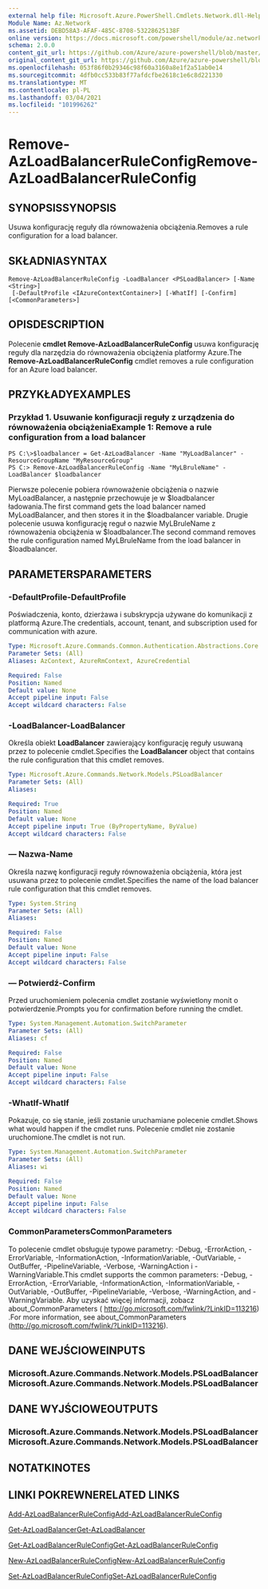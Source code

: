 ```yaml
---
external help file: Microsoft.Azure.PowerShell.Cmdlets.Network.dll-Help.xml
Module Name: Az.Network
ms.assetid: DEBD58A3-AFAF-485C-8708-53228625138F
online version: https://docs.microsoft.com/powershell/module/az.network/remove-azloadbalancerruleconfig
schema: 2.0.0
content_git_url: https://github.com/Azure/azure-powershell/blob/master/src/Network/Network/help/Remove-AzLoadBalancerRuleConfig.md
original_content_git_url: https://github.com/Azure/azure-powershell/blob/master/src/Network/Network/help/Remove-AzLoadBalancerRuleConfig.md
ms.openlocfilehash: 053f86f0b29346c98f60a3160a8e1f2a51ab0e14
ms.sourcegitcommit: 4dfb0cc533b83f77afdcfbe2618c1e6c8d221330
ms.translationtype: MT
ms.contentlocale: pl-PL
ms.lasthandoff: 03/04/2021
ms.locfileid: "101996262"
---
```

# <span data-ttu-id="7cae3-101">Remove-AzLoadBalancerRuleConfig</span><span class="sxs-lookup"><span data-stu-id="7cae3-101">Remove-AzLoadBalancerRuleConfig</span></span>

## <span data-ttu-id="7cae3-102">SYNOPSIS</span><span class="sxs-lookup"><span data-stu-id="7cae3-102">SYNOPSIS</span></span>
<span data-ttu-id="7cae3-103">Usuwa konfigurację reguły dla równoważenia obciążenia.</span><span class="sxs-lookup"><span data-stu-id="7cae3-103">Removes a rule configuration for a load balancer.</span></span>

## <span data-ttu-id="7cae3-104">SKŁADNIA</span><span class="sxs-lookup"><span data-stu-id="7cae3-104">SYNTAX</span></span>

```
Remove-AzLoadBalancerRuleConfig -LoadBalancer <PSLoadBalancer> [-Name <String>]
 [-DefaultProfile <IAzureContextContainer>] [-WhatIf] [-Confirm] [<CommonParameters>]
```

## <span data-ttu-id="7cae3-105">OPIS</span><span class="sxs-lookup"><span data-stu-id="7cae3-105">DESCRIPTION</span></span>
<span data-ttu-id="7cae3-106">Polecenie **cmdlet Remove-AzLoadBalancerRuleConfig** usuwa konfigurację reguły dla narzędzia do równoważenia obciążenia platformy Azure.</span><span class="sxs-lookup"><span data-stu-id="7cae3-106">The **Remove-AzLoadBalancerRuleConfig** cmdlet removes a rule configuration for an Azure load balancer.</span></span>

## <span data-ttu-id="7cae3-107">PRZYKŁADY</span><span class="sxs-lookup"><span data-stu-id="7cae3-107">EXAMPLES</span></span>

### <span data-ttu-id="7cae3-108">Przykład 1. Usuwanie konfiguracji reguły z urządzenia do równoważenia obciążenia</span><span class="sxs-lookup"><span data-stu-id="7cae3-108">Example 1: Remove a rule configuration from a load balancer</span></span>
```
PS C:\>$loadbalancer = Get-AzLoadBalancer -Name "MyLoadBalancer" -ResourceGroupName "MyResourceGroup"
PS C:> Remove-AzLoadBalancerRuleConfig -Name "MyLBruleName" -LoadBalancer $loadbalancer
```

<span data-ttu-id="7cae3-109">Pierwsze polecenie pobiera równoważenie obciążenia o nazwie MyLoadBalancer, a następnie przechowuje je w $loadbalancer ładowania.</span><span class="sxs-lookup"><span data-stu-id="7cae3-109">The first command gets the load balancer named MyLoadBalancer, and then stores it in the $loadbalancer variable.</span></span>
<span data-ttu-id="7cae3-110">Drugie polecenie usuwa konfigurację reguł o nazwie MyLBruleName z równoważenia obciążenia w $loadbalancer.</span><span class="sxs-lookup"><span data-stu-id="7cae3-110">The second command removes the rule configuration named MyLBruleName from the load balancer in $loadbalancer.</span></span>

## <span data-ttu-id="7cae3-111">PARAMETERS</span><span class="sxs-lookup"><span data-stu-id="7cae3-111">PARAMETERS</span></span>

### <span data-ttu-id="7cae3-112">-DefaultProfile</span><span class="sxs-lookup"><span data-stu-id="7cae3-112">-DefaultProfile</span></span>
<span data-ttu-id="7cae3-113">Poświadczenia, konto, dzierżawa i subskrypcja używane do komunikacji z platformą Azure.</span><span class="sxs-lookup"><span data-stu-id="7cae3-113">The credentials, account, tenant, and subscription used for communication with azure.</span></span>

```yaml
Type: Microsoft.Azure.Commands.Common.Authentication.Abstractions.Core.IAzureContextContainer
Parameter Sets: (All)
Aliases: AzContext, AzureRmContext, AzureCredential

Required: False
Position: Named
Default value: None
Accept pipeline input: False
Accept wildcard characters: False
```

### <span data-ttu-id="7cae3-114">-LoadBalancer</span><span class="sxs-lookup"><span data-stu-id="7cae3-114">-LoadBalancer</span></span>
<span data-ttu-id="7cae3-115">Określa obiekt **LoadBalancer** zawierający konfigurację reguły usuwaną przez to polecenie cmdlet.</span><span class="sxs-lookup"><span data-stu-id="7cae3-115">Specifies the **LoadBalancer** object that contains the rule configuration that this cmdlet removes.</span></span>

```yaml
Type: Microsoft.Azure.Commands.Network.Models.PSLoadBalancer
Parameter Sets: (All)
Aliases:

Required: True
Position: Named
Default value: None
Accept pipeline input: True (ByPropertyName, ByValue)
Accept wildcard characters: False
```

### <span data-ttu-id="7cae3-116">— Nazwa</span><span class="sxs-lookup"><span data-stu-id="7cae3-116">-Name</span></span>
<span data-ttu-id="7cae3-117">Określa nazwę konfiguracji reguły równoważenia obciążenia, która jest usuwana przez to polecenie cmdlet.</span><span class="sxs-lookup"><span data-stu-id="7cae3-117">Specifies the name of the load balancer rule configuration that this cmdlet removes.</span></span>

```yaml
Type: System.String
Parameter Sets: (All)
Aliases:

Required: False
Position: Named
Default value: None
Accept pipeline input: False
Accept wildcard characters: False
```

### <span data-ttu-id="7cae3-118">— Potwierdź</span><span class="sxs-lookup"><span data-stu-id="7cae3-118">-Confirm</span></span>
<span data-ttu-id="7cae3-119">Przed uruchomieniem polecenia cmdlet zostanie wyświetlony monit o potwierdzenie.</span><span class="sxs-lookup"><span data-stu-id="7cae3-119">Prompts you for confirmation before running the cmdlet.</span></span>

```yaml
Type: System.Management.Automation.SwitchParameter
Parameter Sets: (All)
Aliases: cf

Required: False
Position: Named
Default value: None
Accept pipeline input: False
Accept wildcard characters: False
```

### <span data-ttu-id="7cae3-120">-WhatIf</span><span class="sxs-lookup"><span data-stu-id="7cae3-120">-WhatIf</span></span>
<span data-ttu-id="7cae3-121">Pokazuje, co się stanie, jeśli zostanie uruchamiane polecenie cmdlet.</span><span class="sxs-lookup"><span data-stu-id="7cae3-121">Shows what would happen if the cmdlet runs.</span></span> <span data-ttu-id="7cae3-122">Polecenie cmdlet nie zostanie uruchomione.</span><span class="sxs-lookup"><span data-stu-id="7cae3-122">The cmdlet is not run.</span></span>

```yaml
Type: System.Management.Automation.SwitchParameter
Parameter Sets: (All)
Aliases: wi

Required: False
Position: Named
Default value: None
Accept pipeline input: False
Accept wildcard characters: False
```

### <span data-ttu-id="7cae3-123">CommonParameters</span><span class="sxs-lookup"><span data-stu-id="7cae3-123">CommonParameters</span></span>
<span data-ttu-id="7cae3-124">To polecenie cmdlet obsługuje typowe parametry: -Debug, -ErrorAction, -ErrorVariable, -InformationAction, -InformationVariable, -OutVariable, -OutBuffer, -PipelineVariable, -Verbose, -WarningAction i -WarningVariable.</span><span class="sxs-lookup"><span data-stu-id="7cae3-124">This cmdlet supports the common parameters: -Debug, -ErrorAction, -ErrorVariable, -InformationAction, -InformationVariable, -OutVariable, -OutBuffer, -PipelineVariable, -Verbose, -WarningAction, and -WarningVariable.</span></span> <span data-ttu-id="7cae3-125">Aby uzyskać więcej informacji, zobacz about_CommonParameters ( http://go.microsoft.com/fwlink/?LinkID=113216) .</span><span class="sxs-lookup"><span data-stu-id="7cae3-125">For more information, see about_CommonParameters (http://go.microsoft.com/fwlink/?LinkID=113216).</span></span>

## <span data-ttu-id="7cae3-126">DANE WEJŚCIOWE</span><span class="sxs-lookup"><span data-stu-id="7cae3-126">INPUTS</span></span>

### <span data-ttu-id="7cae3-127">Microsoft.Azure.Commands.Network.Models.PSLoadBalancer</span><span class="sxs-lookup"><span data-stu-id="7cae3-127">Microsoft.Azure.Commands.Network.Models.PSLoadBalancer</span></span>

## <span data-ttu-id="7cae3-128">DANE WYJŚCIOWE</span><span class="sxs-lookup"><span data-stu-id="7cae3-128">OUTPUTS</span></span>

### <span data-ttu-id="7cae3-129">Microsoft.Azure.Commands.Network.Models.PSLoadBalancer</span><span class="sxs-lookup"><span data-stu-id="7cae3-129">Microsoft.Azure.Commands.Network.Models.PSLoadBalancer</span></span>

## <span data-ttu-id="7cae3-130">NOTATKI</span><span class="sxs-lookup"><span data-stu-id="7cae3-130">NOTES</span></span>

## <span data-ttu-id="7cae3-131">LINKI POKREWNE</span><span class="sxs-lookup"><span data-stu-id="7cae3-131">RELATED LINKS</span></span>

[<span data-ttu-id="7cae3-132">Add-AzLoadBalancerRuleConfig</span><span class="sxs-lookup"><span data-stu-id="7cae3-132">Add-AzLoadBalancerRuleConfig</span></span>](./Add-AzLoadBalancerRuleConfig.md)

[<span data-ttu-id="7cae3-133">Get-AzLoadBalancer</span><span class="sxs-lookup"><span data-stu-id="7cae3-133">Get-AzLoadBalancer</span></span>](./Get-AzLoadBalancer.md)

[<span data-ttu-id="7cae3-134">Get-AzLoadBalancerRuleConfig</span><span class="sxs-lookup"><span data-stu-id="7cae3-134">Get-AzLoadBalancerRuleConfig</span></span>](./Get-AzLoadBalancerRuleConfig.md)

[<span data-ttu-id="7cae3-135">New-AzLoadBalancerRuleConfig</span><span class="sxs-lookup"><span data-stu-id="7cae3-135">New-AzLoadBalancerRuleConfig</span></span>](./New-AzLoadBalancerRuleConfig.md)

[<span data-ttu-id="7cae3-136">Set-AzLoadBalancerRuleConfig</span><span class="sxs-lookup"><span data-stu-id="7cae3-136">Set-AzLoadBalancerRuleConfig</span></span>](./Set-AzLoadBalancerRuleConfig.md)


